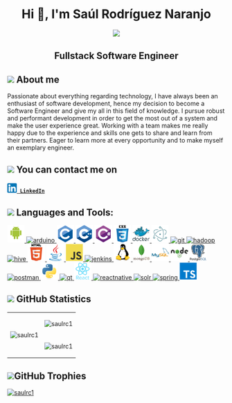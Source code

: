 <h1 align="center">Hi 👋, I'm Saúl Rodríguez Naranjo</h1>
<p align="center"><img src="https://media2.giphy.com/media/v1.Y2lkPTc5MGI3NjExdXZscHFuYXo1NmR4YjBzY3psMDZsNXUyMW5tNTJ6N3g1Z2Nud2RoaiZlcD12MV9pbnRlcm5hbF9naWZfYnlfaWQmY3Q9cw/5eLDrEaRGHegx2FeF2/giphy.gif" height="200px"></p>
<h2 align="center">Fullstack Software Engineer</h2>

<h2> <img src="https://media0.giphy.com/media/v1.Y2lkPTc5MGI3NjExNW5tZ296OWp1OXZnOGV4N204bDdsOXpoM3o5czgzNnY2eG84dXhzNyZlcD12MV9pbnRlcm5hbF9naWZfYnlfaWQmY3Q9Zw/QXwtfadqo7wbfmT46H/giphy.gif" height="40px">  About me</h2>

<p>
Passionate about everything regarding technology, I have always been an enthusiast of software development, hence my decision to become a Software Engineer and give my all in this field of knowledge. I pursue robust and performant development in order to get the most out of a system and make the user experience great. Working with a team makes me really happy due to the experience and skills one gets to share and learn from their partners. Eager to learn more at every opportunity and to make myself an exemplary engineer.
</p>

<h2 align="left"><img src="https://media1.giphy.com/media/v1.Y2lkPTc5MGI3NjExNXhmbGU4cmVidms5Mm40bHA4ZjBnbTg1ZXl5ZXhuNzNycTVuNDI1NSZlcD12MV9pbnRlcm5hbF9naWZfYnlfaWQmY3Q9cw/2zg8ss8hHpTeQynwbL/giphy.gif" height="60px"> You can contact me on</h2>
<h4 align="left">
<code><a href="https://www.linkedin.com/in/sa%C3%BAl-rodr%C3%ADguez-naranjo-90216120b/" title="LinkedIn Profile"><img width="22" src="images/linkedin.png"> LinkedIn</a></code>
</h5>


<h2 align="left"><img src="https://media1.giphy.com/media/v1.Y2lkPTc5MGI3NjExcjY2bmJ0ZDcxNWl3dWc2OTU2bDYyODRlNDZqcHZlOG5ubDA3M2ZrbCZlcD12MV9pbnRlcm5hbF9naWZfYnlfaWQmY3Q9cw/juua9i2c2fA0AIp2iq/giphy.gif" height="70px"> Languages and Tools:</h2>
<p align="left"> <a href="https://developer.android.com" target="_blank" rel="noreferrer"> <img src="https://raw.githubusercontent.com/devicons/devicon/master/icons/android/android-original-wordmark.svg" alt="android" width="40" height="40"/> </a> <a href="https://www.arduino.cc/" target="_blank" rel="noreferrer"> <img src="https://cdn.worldvectorlogo.com/logos/arduino-1.svg" alt="arduino" width="40" height="40"/> </a> <a href="https://www.cprogramming.com/" target="_blank" rel="noreferrer"> <img src="https://raw.githubusercontent.com/devicons/devicon/master/icons/c/c-original.svg" alt="c" width="40" height="40"/> </a> <a href="https://www.w3schools.com/cpp/" target="_blank" rel="noreferrer"> <img src="https://raw.githubusercontent.com/devicons/devicon/master/icons/cplusplus/cplusplus-original.svg" alt="cplusplus" width="40" height="40"/> </a> <a href="https://www.w3schools.com/cs/" target="_blank" rel="noreferrer"> <img src="https://raw.githubusercontent.com/devicons/devicon/master/icons/csharp/csharp-original.svg" alt="csharp" width="40" height="40"/> </a> <a href="https://www.w3schools.com/css/" target="_blank" rel="noreferrer"> <img src="https://raw.githubusercontent.com/devicons/devicon/master/icons/css3/css3-original-wordmark.svg" alt="css3" width="40" height="40"/> </a> <a href="https://www.docker.com/" target="_blank" rel="noreferrer"> <img src="https://raw.githubusercontent.com/devicons/devicon/master/icons/docker/docker-original-wordmark.svg" alt="docker" width="40" height="40"/> </a> <a href="https://www.electronjs.org" target="_blank" rel="noreferrer"> <img src="https://raw.githubusercontent.com/devicons/devicon/master/icons/electron/electron-original.svg" alt="electron" width="40" height="40"/> </a> <a href="https://git-scm.com/" target="_blank" rel="noreferrer"> <img src="https://www.vectorlogo.zone/logos/git-scm/git-scm-icon.svg" alt="git" width="40" height="40"/> </a> <a href="https://hadoop.apache.org/" target="_blank" rel="noreferrer"> <img src="https://www.vectorlogo.zone/logos/apache_hadoop/apache_hadoop-icon.svg" alt="hadoop" width="40" height="40"/> </a> <a href="https://hive.apache.org/" target="_blank" rel="noreferrer"> <img src="https://www.vectorlogo.zone/logos/apache_hive/apache_hive-icon.svg" alt="hive" width="40" height="40"/> </a> <a href="https://www.w3.org/html/" target="_blank" rel="noreferrer"> <img src="https://raw.githubusercontent.com/devicons/devicon/master/icons/html5/html5-original-wordmark.svg" alt="html5" width="40" height="40"/> </a> <a href="https://www.java.com" target="_blank" rel="noreferrer"> <img src="https://raw.githubusercontent.com/devicons/devicon/master/icons/java/java-original.svg" alt="java" width="40" height="40"/> </a> <a href="https://developer.mozilla.org/en-US/docs/Web/JavaScript" target="_blank" rel="noreferrer"> <img src="https://raw.githubusercontent.com/devicons/devicon/master/icons/javascript/javascript-original.svg" alt="javascript" width="40" height="40"/> </a> <a href="https://www.jenkins.io" target="_blank" rel="noreferrer"> <img src="https://www.vectorlogo.zone/logos/jenkins/jenkins-icon.svg" alt="jenkins" width="40" height="40"/> </a> <a href="https://www.linux.org/" target="_blank" rel="noreferrer"> <img src="https://raw.githubusercontent.com/devicons/devicon/master/icons/linux/linux-original.svg" alt="linux" width="40" height="40"/> </a> <a href="https://www.mongodb.com/" target="_blank" rel="noreferrer"> <img src="https://raw.githubusercontent.com/devicons/devicon/master/icons/mongodb/mongodb-original-wordmark.svg" alt="mongodb" width="40" height="40"/> </a> <a href="https://www.mysql.com/" target="_blank" rel="noreferrer"> <img src="https://raw.githubusercontent.com/devicons/devicon/master/icons/mysql/mysql-original-wordmark.svg" alt="mysql" width="40" height="40"/> </a> <a href="https://nodejs.org" target="_blank" rel="noreferrer"> <img src="https://raw.githubusercontent.com/devicons/devicon/master/icons/nodejs/nodejs-original-wordmark.svg" alt="nodejs" width="40" height="40"/> </a> <a href="https://www.postgresql.org" target="_blank" rel="noreferrer"> <img src="https://raw.githubusercontent.com/devicons/devicon/master/icons/postgresql/postgresql-original-wordmark.svg" alt="postgresql" width="40" height="40"/> </a> <a href="https://postman.com" target="_blank" rel="noreferrer"> <img src="https://www.vectorlogo.zone/logos/getpostman/getpostman-icon.svg" alt="postman" width="40" height="40"/> </a> <a href="https://www.python.org" target="_blank" rel="noreferrer"> <img src="https://raw.githubusercontent.com/devicons/devicon/master/icons/python/python-original.svg" alt="python" width="40" height="40"/> </a> <a href="https://www.qt.io/" target="_blank" rel="noreferrer"> <img src="https://upload.wikimedia.org/wikipedia/commons/0/0b/Qt_logo_2016.svg" alt="qt" width="40" height="40"/> </a> <a href="https://reactjs.org/" target="_blank" rel="noreferrer"> <img src="https://raw.githubusercontent.com/devicons/devicon/master/icons/react/react-original-wordmark.svg" alt="react" width="40" height="40"/> </a> <a href="https://reactnative.dev/" target="_blank" rel="noreferrer"> <img src="https://reactnative.dev/img/header_logo.svg" alt="reactnative" width="40" height="40"/> </a> <a href="https://lucene.apache.org/solr/" target="_blank" rel="noreferrer"> <img src="https://www.vectorlogo.zone/logos/apache_solr/apache_solr-icon.svg" alt="solr" width="40" height="40"/> </a> <a href="https://spring.io/" target="_blank" rel="noreferrer"> <img src="https://www.vectorlogo.zone/logos/springio/springio-icon.svg" alt="spring" width="40" height="40"/> </a> <a href="https://www.typescriptlang.org/" target="_blank" rel="noreferrer"> <img src="https://raw.githubusercontent.com/devicons/devicon/master/icons/typescript/typescript-original.svg" alt="typescript" width="40" height="40"/> </a> </p>

<h2><img src="https://media0.giphy.com/media/v1.Y2lkPTc5MGI3NjExdWYyczE3NGdudW10bzkweDFjMGdud3JuaWF1Z3V4d3Q1emdpdDdsNSZlcD12MV9pbnRlcm5hbF9naWZfYnlfaWQmY3Q9cw/cUAGuLiEcTBwRfkAQq/giphy.gif" height="50px"> GitHub Statistics</h2>

<table>
  <tr>
    <td rowspan="2" align="center">
      <p><img align="center" src="https://github-readme-stats.vercel.app/api/top-langs/?username=SaulRC1&exclude_repo=Programacion-de-Juegos&hide_border=true&theme=slateorange" alt="saulrc1" /></p>
    </td>
    <td align="center"><p><img align="center" src="https://github-readme-stats.vercel.app/api?username=SaulRC1&theme=slateorange&show_icons=true&hide_border=true&count_private=true" alt="saulrc1" /></p></td>
  </tr>
  <tr>
    <td align="center"><p><img align="center" src="https://github-readme-streak-stats.herokuapp.com/?user=SaulRC1&theme=slateorange&hide_border=true" alt="saulrc1" /></p></td>
  </tr>
</table>


<h2><img src="https://media1.giphy.com/media/v1.Y2lkPTc5MGI3NjExNXl1Zm9od2FydjhiNHg0ZWEyYmxobWhxeTBpOTUyMjE4NXl2MXczbSZlcD12MV9pbnRlcm5hbF9naWZfYnlfaWQmY3Q9cw/3ohhwJPSL00H2r6Rhe/giphy.gif" height="50px">GitHub Trophies</h2>

<p align="left"> <a href="https://github.com/ryo-ma/github-profile-trophy"><img src="https://github-profile-trophy.vercel.app/?username=saulrc1&theme=onedark&margin-w=15&margin-h=15&no-frame=true" alt="saulrc1" /></a> </p>



